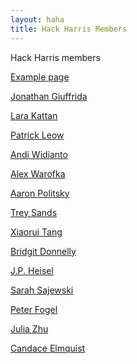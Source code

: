 ```yaml
---
layout: haha
title: Hack Harris Members
---
```


Hack Harris members

<p><a href="example">Example page</a></p>
<p><a href="jgiuffrida">Jonathan Giuffrida</a></p>
<p><a href="lkattan">Lara Kattan</a></p>
<p><a href="pleow">Patrick Leow</a></p>
<p><a href="awidianto">Andi Widianto</a></p>
<p><a href="awarofka">Alex Warofka</a></p>
<p><a href="adpolitsky">Aaron Politsky</a></p>
<p><a href="tsands">Trey Sands</a></p>
<p><a href="xtang">Xiaorui Tang</a></p>
<p><a href="bdonnelly">Bridgit Donnelly</a></p>
<p><a href="jpheisel">J.P. Heisel</a></p>
<p><a href="ssajewski">Sarah Sajewski</a></p>
<p><a href="pfogel">Peter Fogel</a></p>
<p><a href="jzhu">Julia Zhu</a></p>
<p><a href="celmquist">Candace Elmquist</a></p>
